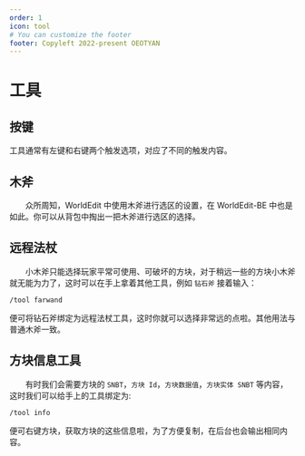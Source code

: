 ```yaml
---
order: 1
icon: tool
# You can customize the footer
footer: Copyleft 2022-present OEOTYAN
---
```


# 工具

## 按键

工具通常有左键和右键两个触发选项，对应了不同的触发内容。

## 木斧
&emsp;&emsp;众所周知，WorldEdit 中使用木斧进行选区的设置，在 WorldEdit-BE 中也是如此。你可以从背包中掏出一把木斧进行选区的选择。

## 远程法杖

&emsp;&emsp;小木斧只能选择玩家平常可使用、可破坏的方块，对于稍远一些的方块小木斧就无能为力了，这时可以在手上拿着其他工具，例如 `钻石斧`
 接着输入：
```
/tool farwand
```
便可将钻石斧绑定为远程法杖工具，这时你就可以选择非常远的点啦。其他用法与普通木斧一致。

## 方块信息工具

&emsp;&emsp;有时我们会需要方块的 `SNBT`，`方块 Id`，`方块数据值`，`方块实体 SNBT` 等内容，这时我们可以给手上的工具绑定为:
```
/tool info
```
便可右键方块，获取方块的这些信息啦，为了方便复制，在后台也会输出相同内容。

